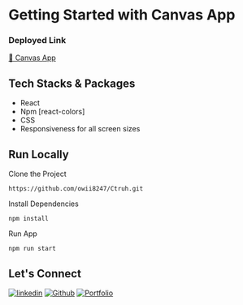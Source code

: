 # Getting Started with Canvas App

<h3>Deployed Link</h3>

<a  href="https://ctruh-assignment.vercel.app/">🔗 Canvas App </a>


## Tech Stacks & Packages
- React
- Npm [react-colors]
- CSS
- Responsiveness for all screen sizes


## Run Locally
Clone the Project
```
https://github.com/owii8247/Ctruh.git
``` 

Install Dependencies
```
npm install
```
Run App
```
npm run start
```

## Let's Connect

[![linkedin](https://img.shields.io/badge/mdowaisathar-0077B5?style=for-the-badge&logo=linkedin&logoColor=white)](https://www.linkedin.com/in/md-owais-athar-a16337a2/)
[![Github](https://img.shields.io/badge/owii8247-20232A?style=for-the-badge&logo=Github&logoColor=white)](https://github.com/owii8247/)
[![Portfolio](https://img.shields.io/badge/Portfolio-20232A?style=for-the-badge&logo=portfolio&logoColor=white)](https://owii8247.github.io/)


